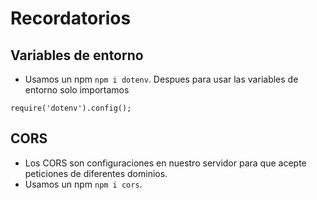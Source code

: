 # Recordatorios

## Variables de entorno

- Usamos un npm `npm i dotenv`. Despues para usar las variables de entorno solo importamos
```node
require('dotenv').config();
```

## CORS
- Los CORS son configuraciones en nuestro servidor para que acepte peticiones de diferentes dominios.
- Usamos un npm `npm i cors`.